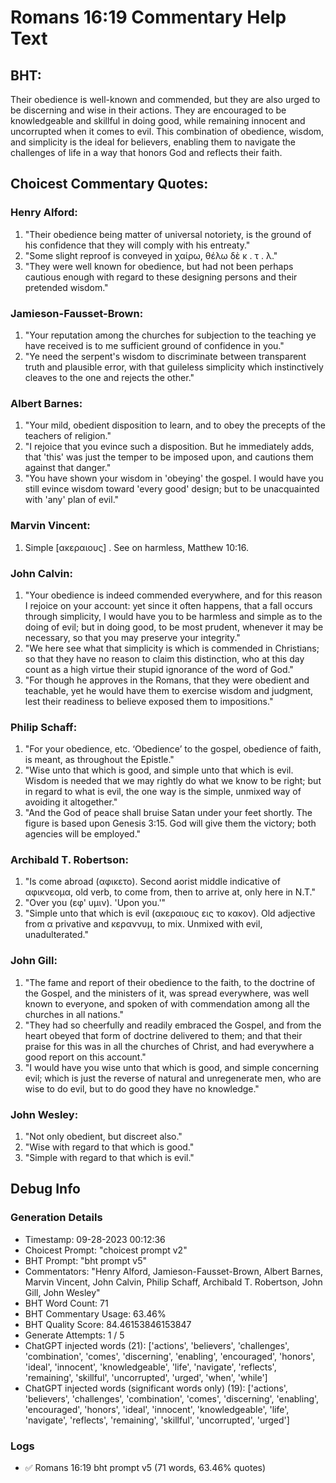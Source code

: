 # Romans 16:19 Commentary Help Text

## BHT:
Their obedience is well-known and commended, but they are also urged to be discerning and wise in their actions. They are encouraged to be knowledgeable and skillful in doing good, while remaining innocent and uncorrupted when it comes to evil. This combination of obedience, wisdom, and simplicity is the ideal for believers, enabling them to navigate the challenges of life in a way that honors God and reflects their faith.

## Choicest Commentary Quotes:
### Henry Alford:
1. "Their obedience being matter of universal notoriety, is the ground of his confidence that they will comply with his entreaty."
2. "Some slight reproof is conveyed in χαίρω, θέλω δὲ κ . τ . λ."
3. "They were well known for obedience, but had not been perhaps cautious enough with regard to these designing persons and their pretended wisdom."

### Jamieson-Fausset-Brown:
1. "Your reputation among the churches for subjection to the teaching ye have received is to me sufficient ground of confidence in you."
2. "Ye need the serpent's wisdom to discriminate between transparent truth and plausible error, with that guileless simplicity which instinctively cleaves to the one and rejects the other."

### Albert Barnes:
1. "Your mild, obedient disposition to learn, and to obey the precepts of the teachers of religion."
2. "I rejoice that you evince such a disposition. But he immediately adds, that 'this' was just the temper to be imposed upon, and cautions them against that danger."
3. "You have shown your wisdom in 'obeying' the gospel. I would have you still evince wisdom toward 'every good' design; but to be unacquainted with 'any' plan of evil."

### Marvin Vincent:
1. Simple [ακεραιους] . See on harmless, Matthew 10:16.

### John Calvin:
1. "Your obedience is indeed commended everywhere, and for this reason I rejoice on your account: yet since it often happens, that a fall occurs through simplicity, I would have you to be harmless and simple as to the doing of evil; but in doing good, to be most prudent, whenever it may be necessary, so that you may preserve your integrity."
2. "We here see what that simplicity is which is commended in Christians; so that they have no reason to claim this distinction, who at this day count as a high virtue their stupid ignorance of the word of God."
3. "For though he approves in the Romans, that they were obedient and teachable, yet he would have them to exercise wisdom and judgment, lest their readiness to believe exposed them to impositions."

### Philip Schaff:
1. "For your obedience, etc. ‘Obedience’ to the gospel, obedience of faith, is meant, as throughout the Epistle."
2. "Wise unto that which is good, and simple unto that which is evil. Wisdom is needed that we may rightly do what we know to be right; but in regard to what is evil, the one way is the simple, unmixed way of avoiding it altogether."
3. "And the God of peace shall bruise Satan under your feet shortly. The figure is based upon Genesis 3:15. God will give them the victory; both agencies will be employed."

### Archibald T. Robertson:
1. "Is come abroad (αφικετο). Second aorist middle indicative of αφικνεομα, old verb, to come from, then to arrive at, only here in N.T."
2. "Over you (εφ' υμιν). 'Upon you.'"
3. "Simple unto that which is evil (ακεραιους εις το κακον). Old adjective from α privative and κεραννυμ, to mix. Unmixed with evil, unadulterated."

### John Gill:
1. "The fame and report of their obedience to the faith, to the doctrine of the Gospel, and the ministers of it, was spread everywhere, was well known to everyone, and spoken of with commendation among all the churches in all nations."
2. "They had so cheerfully and readily embraced the Gospel, and from the heart obeyed that form of doctrine delivered to them; and that their praise for this was in all the churches of Christ, and had everywhere a good report on this account."
3. "I would have you wise unto that which is good, and simple concerning evil; which is just the reverse of natural and unregenerate men, who are wise to do evil, but to do good they have no knowledge."

### John Wesley:
1. "Not only obedient, but discreet also."
2. "Wise with regard to that which is good."
3. "Simple with regard to that which is evil."


## Debug Info
### Generation Details
- Timestamp: 09-28-2023 00:12:36
- Choicest Prompt: "choicest prompt v2"
- BHT Prompt: "bht prompt v5"
- Commentators: "Henry Alford, Jamieson-Fausset-Brown, Albert Barnes, Marvin Vincent, John Calvin, Philip Schaff, Archibald T. Robertson, John Gill, John Wesley"
- BHT Word Count: 71
- BHT Commentary Usage: 63.46%
- BHT Quality Score: 84.46153846153847
- Generate Attempts: 1 / 5
- ChatGPT injected words (21):
	['actions', 'believers', 'challenges', 'combination', 'comes', 'discerning', 'enabling', 'encouraged', 'honors', 'ideal', 'innocent', 'knowledgeable', 'life', 'navigate', 'reflects', 'remaining', 'skillful', 'uncorrupted', 'urged', 'when', 'while']
- ChatGPT injected words (significant words only) (19):
	['actions', 'believers', 'challenges', 'combination', 'comes', 'discerning', 'enabling', 'encouraged', 'honors', 'ideal', 'innocent', 'knowledgeable', 'life', 'navigate', 'reflects', 'remaining', 'skillful', 'uncorrupted', 'urged']

### Logs
- ✅ Romans 16:19 bht prompt v5 (71 words, 63.46% quotes)